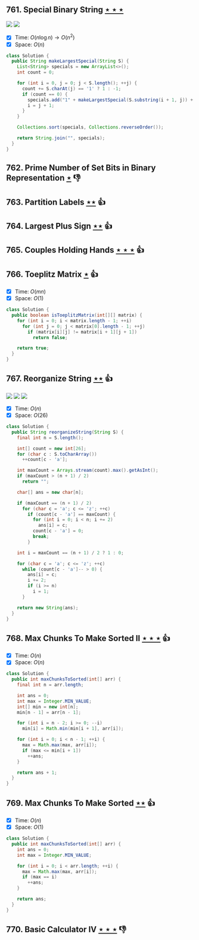## 761. Special Binary String [$\star\star\star$](https://leetcode.com/problems/special-binary-string)

![](https://img.shields.io/badge/-Recursion-0F2540.svg?style=flat-square) ![](https://img.shields.io/badge/-String-60373E.svg?style=flat-square)

- [x] Time: $O(n\log n) \to O(n^2)$
- [x] Space: $O(n)$

```java
class Solution {
  public String makeLargestSpecial(String S) {
    List<String> specials = new ArrayList<>();
    int count = 0;

    for (int i = 0, j = 0; j < S.length(); ++j) {
      count += S.charAt(j) == '1' ? 1 : -1;
      if (count == 0) {
        specials.add("1" + makeLargestSpecial(S.substring(i + 1, j)) + "0");
        i = j + 1;
      }
    }

    Collections.sort(specials, Collections.reverseOrder());

    return String.join("", specials);
  }
}
```

## 762. Prime Number of Set Bits in Binary Representation [$\star$](https://leetcode.com/problems/prime-number-of-set-bits-in-binary-representation) :thumbsdown:

## 763. Partition Labels [$\star\star$](https://leetcode.com/problems/partition-labels) :thumbsup:

## 764. Largest Plus Sign [$\star\star$](https://leetcode.com/problems/largest-plus-sign) :thumbsup:

## 765. Couples Holding Hands [$\star\star\star$](https://leetcode.com/problems/couples-holding-hands) :thumbsup:

## 766. Toeplitz Matrix [$\star$](https://leetcode.com/problems/toeplitz-matrix) :thumbsup:

- [x] Time: $O(mn)$
- [x] Space: $O(1)$

```java
class Solution {
  public boolean isToeplitzMatrix(int[][] matrix) {
    for (int i = 0; i < matrix.length - 1; ++i)
      for (int j = 0; j < matrix[0].length - 1; ++j)
        if (matrix[i][j] != matrix[i + 1][j + 1])
          return false;

    return true;
  }
}
```

## 767. Reorganize String [$\star\star$](https://leetcode.com/problems/reorganize-string) :thumbsup:

![](https://img.shields.io/badge/-Heap-0F4C3A.svg?style=flat-square) ![](https://img.shields.io/badge/-Sort-0F2540.svg?style=flat-square) ![](https://img.shields.io/badge/-String-60373E.svg?style=flat-square)

- [x] Time: $O(n)$
- [x] Space: $O(26)$

```java
class Solution {
  public String reorganizeString(String S) {
    final int n = S.length();

    int[] count = new int[26];
    for (char c : S.toCharArray())
      ++count[c - 'a'];

    int maxCount = Arrays.stream(count).max().getAsInt();
    if (maxCount > (n + 1) / 2)
      return "";

    char[] ans = new char[n];

    if (maxCount == (n + 1) / 2)
      for (char c = 'a'; c <= 'z'; ++c)
        if (count[c - 'a'] == maxCount) {
          for (int i = 0; i < n; i += 2)
            ans[i] = c;
          count[c - 'a'] = 0;
          break;
        }

    int i = maxCount == (n + 1) / 2 ? 1 : 0;

    for (char c = 'a'; c <= 'z'; ++c)
      while (count[c - 'a']-- > 0) {
        ans[i] = c;
        i += 2;
        if (i >= n)
          i = 1;
      }

    return new String(ans);
  }
}
```

## 768. Max Chunks To Make Sorted II [$\star\star\star$](https://leetcode.com/problems/max-chunks-to-make-sorted-ii) :thumbsup:

- [x] Time: $O(n)$
- [x] Space: $O(n)$

```java
class Solution {
  public int maxChunksToSorted(int[] arr) {
    final int n = arr.length;

    int ans = 0;
    int max = Integer.MIN_VALUE;
    int[] min = new int[n];
    min[n - 1] = arr[n - 1];

    for (int i = n - 2; i >= 0; --i)
      min[i] = Math.min(min[i + 1], arr[i]);

    for (int i = 0; i < n - 1; ++i) {
      max = Math.max(max, arr[i]);
      if (max <= min[i + 1])
        ++ans;
    }

    return ans + 1;
  }
}
```

## 769. Max Chunks To Make Sorted [$\star\star$](https://leetcode.com/problems/max-chunks-to-make-sorted) :thumbsup:

- [x] Time: $O(n)$
- [x] Space: $O(1)$

```java
class Solution {
  public int maxChunksToSorted(int[] arr) {
    int ans = 0;
    int max = Integer.MIN_VALUE;

    for (int i = 0; i < arr.length; ++i) {
      max = Math.max(max, arr[i]);
      if (max == i)
        ++ans;
    }

    return ans;
  }
}
```

## 770. Basic Calculator IV [$\star\star\star$](https://leetcode.com/problems/basic-calculator-iv) :thumbsdown:
